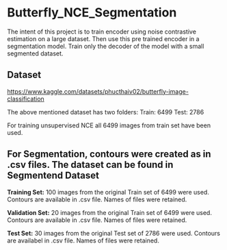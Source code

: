 # Butterfly_NCE_Segmentation
The intent of this project is to train encoder using noise contrastive estimation on a large dataset. 
Then use this pre trained encoder in a segmentation model. 
Train only the decoder of the model with a small segmented dataset.

## Dataset
https://www.kaggle.com/datasets/phucthaiv02/butterfly-image-classification

The above mentioned dataset has two folders:
Train: 6499
Test: 2786

For training unsupervised NCE all 6499 images from train set have been used.

## For Segmentation, contours were created as in .csv files. The dataset can be found in Segmentend Dataset

**Training Set:** 100 images from the original Train set of 6499 were used. Contours are available in .csv file. Names of files were retained.

**Validation Set:** 20 images from the original Train set of 6499 were used. Contours are available in .csv file. Names of files were retained.

**Test Set:** 30 images from the original Test set of 2786 were used. Contours are availabel in .csv file. Names of files were retained.

